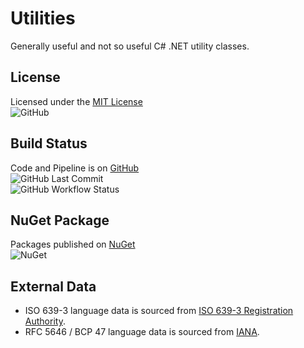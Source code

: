 # Utilities

Generally useful and not so useful C# .NET utility classes.

## License

Licensed under the [MIT License](./LICENSE)  
![GitHub](https://img.shields.io/github/license/ptr727/Utilities)

## Build Status

Code and Pipeline is on [GitHub](https://github.com/ptr727/Utilities)  
![GitHub Last Commit](https://img.shields.io/github/last-commit/ptr727/Utilities?logo=github)  
![GitHub Workflow Status](https://img.shields.io/github/actions/workflow/status/ptr727/Utilities/BuildPublishPipeline.yml?logo=github)

## NuGet Package

Packages published on [NuGet](https://www.nuget.org/packages/InsaneGenius.Utilities/)  
![NuGet](https://img.shields.io/nuget/v/InsaneGenius.Utilities?logo=nuget)

## External Data

- ISO 639-3 language data is sourced from [ISO 639-3 Registration Authority](https://iso639-3.sil.org/sites/iso639-3/files/downloads/iso-639-3.tab).
- RFC 5646 / BCP 47 language data is sourced from [IANA](https://www.iana.org/assignments/language-subtag-registry/language-subtag-registry).
